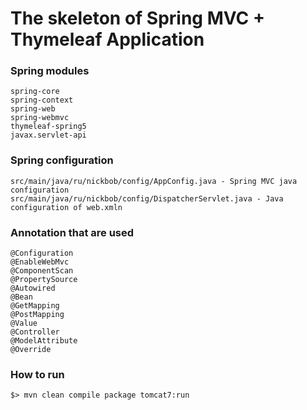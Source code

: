 # The skeleton of Spring MVC + Thymeleaf Application

### Spring modules 

```
spring-core
spring-context
spring-web
spring-webmvc
thymeleaf-spring5
javax.servlet-api
```


### Spring configuration
```
src/main/java/ru/nickbob/config/AppConfig.java - Spring MVC java configuration 
src/main/java/ru/nickbob/config/DispatcherServlet.java - Java configuration of web.xmln
```


### Annotation that are used
```
@Configuration	
@EnableWebMvc
@ComponentScan
@PropertySource
@Autowired
@Bean
@GetMapping
@PostMapping
@Value
@Controller
@ModelAttribute
@Override
```


### How to run 
```
$> mvn clean compile package tomcat7:run
```


